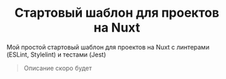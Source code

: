 <h1 align="center">Стартовый шаблон для проектов на Nuxt</h1>

Мой простой стартовый шаблон для проектов на Nuxt с линтерами (ESLint, Stylelint) и тестами (Jest)

> Описание скоро будет
